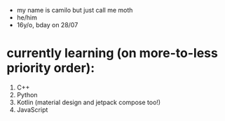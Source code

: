 - my name is camilo but just call me moth
- he/him
- 16y/o, bday on 28/07

# currently learning (on more-to-less priority order):
1. C++
2. Python
3. Kotlin (material design and jetpack compose too!)
4. JavaScript

